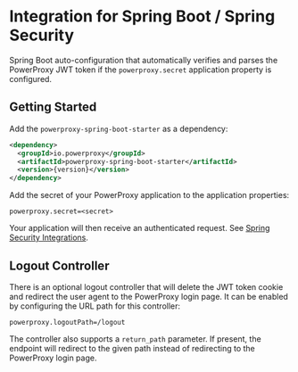 # Integration for Spring Boot / Spring Security

Spring Boot auto-configuration that automatically verifies and parses the PowerProxy JWT token if the
`powerproxy.secret` application property is configured.

## Getting Started

Add the `powerproxy-spring-boot-starter` as a dependency:

```xml
<dependency>
  <groupId>io.powerproxy</groupId>
  <artifactId>powerproxy-spring-boot-starter</artifactId>
  <version>{version}</version>
</dependency>
```

Add the secret of your PowerProxy application to the application properties:

```properties
powerproxy.secret=<secret>
```

Your application will then receive an authenticated request. See [Spring Security Integrations](https://docs.spring.io/spring-security/site/docs/current/reference/html5/#integrations).

## Logout Controller

There is an optional logout controller that will delete the JWT token cookie and redirect the user agent to the
PowerProxy login page. It can be enabled by configuring the URL path for this controller:

```properties
powerproxy.logoutPath=/logout
```

The controller also supports a `return_path` parameter. If present, the endpoint will redirect to the given path instead
of redirecting to the PowerProxy login page.
